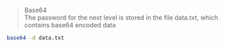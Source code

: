 > Base64 <br>
> The password for the next level is stored in the file data.txt, which contains base64 encoded data
```bash
base64 -d data.txt
```
